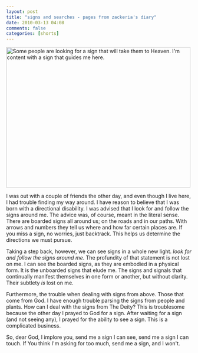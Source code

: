 ```yaml
---
layout: post
title: "signs and searches - pages from zackeria's diary"
date: 2010-03-13 04:08
comments: false
categories: [shorts]
---
```


<img alt="Some people are looking for a sign that will take them to Heaven. I'm content with a sign that guides me here. " src="http://farm4.static.flickr.com/3360/3531241413_f5f743c91e.jpg" title="a sign" width="500" height="380" />

I was out with a couple of friends the other day, and even though I live here, I had trouble finding my way around. I have reason to believe that I was born with a directional disability. I was advised that I look for and follow the signs around me. The advice was, of course, meant in the literal sense. There are boarded signs all around us; on the roads and in our paths. With arrows and numbers they tell us where and how far certain places are. If you miss a sign, no worries, just backtrack. This helps us determine the directions we must pursue.

Taking a step back, however, we can see signs in a whole new light. <em>look for and follow the signs around me</em>. The profundity of that statement is not lost on me. I can see the boarded signs, as they are embodied in a physical form. It is the unboarded signs that elude me. The signs and signals that continually manifest themselves in one form or another, but without clarity. Their subtlety <em>is</em> lost on me.

Furthermore, the trouble when dealing with signs from above. Those that come from God. I have enough trouble parsing the signs from people and plants. How can I deal with the signs from The Deity? This is troublesome because the other day I prayed to God for a sign. After waiting for a sign (and not seeing any), I prayed for the ability to see a sign. This is a complicated business. 

So, dear God, I implore you, send me a sign I can see, send me a sign I can touch. If You think I'm asking for too much, send me a sign, and I won't.
